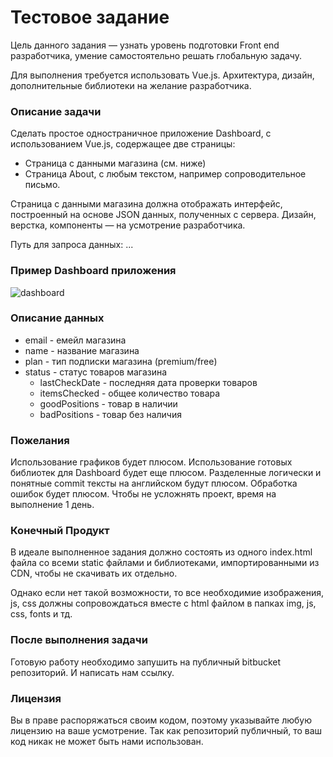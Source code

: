 # Тестовое задание #

Цель данного задания — узнать уровень подготовки Front end разработчика, умение самостоятельно решать глобальную задачу. 

Для выполнения требуется использовать Vue.js. Архитектура, дизайн, дополнительные библиотеки на желание разработчика.

### Описание задачи ###

Сделать простое одностраничное приложение Dashboard, с использованием Vue.js, содержащее две страницы:
* Страница с данными магазина (см. ниже)
* Страница About, с любым текстом, например сопроводительное письмо.

Страница с данными магазина должна отображать интерфейс, построенный на основе JSON данных, полученных с сервера. Дизайн, верстка, компоненты — на усмотрение разработчика.

Путь для запроса данных:
...

### Пример Dashboard приложения ###

![dashboard](https://creativetimblog.com/blog/wp-content/uploads/2019/03/vue_thumb.jpg)

### Описание данных ###

* email - емейл магазина 
* name - название магазина 
* plan - тип подписки магазина (premium/free) 
* status - статус товаров магазина
	* lastCheckDate - последняя дата проверки товаров
	* itemsChecked - общее количество товара
	* goodPositions - товар в наличии
	* badPositions - товар без наличия

### Пожелания ###

Использование графиков будет плюсом.
Использование готовых библиотек для Dashboard будет еще плюсом.
Разделенные логически и понятные commit тексты на английском будут плюсом.
Обработка ошибок будет плюсом.
Чтобы не усложнять проект, время на выполнение 1 день.

### Конечный Продукт ###

В идеале выполненное задания должно состоять из одного index.html файла со всеми static файлами и библиотеками, импортированными из CDN, чтобы не скачивать их отдельно.

Однако если нет такой возможности, то все необходимие изображения, js, css должны сопровождаться вместе с html файлом в папках img, js, css, fonts и тд.

### После выполнения задачи ###

Готовую работу необходимо запушить на публичный bitbucket репозиторий. И написать нам ссылку.

### Лицензия ###

Вы в праве распоряжаться своим кодом, поэтому указывайте любую лицензию на ваше усмотрение. Так как репозиторий публичный, то ваш код никак не может быть нами использован.